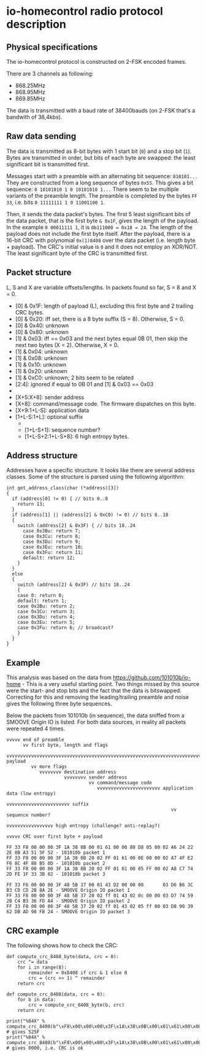 # io-homecontrol radio protocol description

## Physical specifications

The io-homecontrol protocol is constructed on 2-FSK encoded frames.

There are 3 channels as following:

* 868.25MHz
* 868.95MHz
* 869.85MHz

The data is transmitted with a baud rate of 38400bauds (on 2-FSK that's a bandwith of 38,4kbs).

## Raw data sending

The data is transmitted as 8-bit bytes with 1 start bit (`0`) and a stop bit (`1`). Bytes are transmitted in order, but bits of each byte are swapped: the least significant bit is transmitted first.

Messages start with a preamble with an alternating bit sequence: `010101...` They are constructed from a long sequence of bytes `0x55`. This gives a bit sequence: `0 10101010 1 0 10101010 1...` There seem to be multiple variants of the preamble length. The preamble is completed by the bytes `FF 33`, i.e. bits `0 11111111 1 0 11001100 1`.

Then, it sends the data packet's bytes. The first 5 least significant bits of the data packet, that is the first byte `& 0x1F`, gives the length of the payload. In the example `0 00011111 1`, it is `0b111000 = 0x18 = 24`. The length of the payload does not include the first byte itself. After the payload, there is a 16-bit CRC with polynomial `0x(1)8408` over the data packet (i.e. length byte + payload). The CRC's initial value is `0` and it does not employ an XOR/NOT. The least significant byte of the CRC is transmitted first.

## Packet structure

L, S and X are variable offsets/lengths. In packets found so far, S = 8 and X = 0.

* [0] & 0x1F: length of payload (L), excluding this first byte and 2 trailing CRC bytes.
* [0] & 0x20: iff set, there is a 8 byte suffix (S = 8). Otherwise, S = 0.
* [0] & 0x40: unknown
* [0] & 0x80: unknown
* [1] & 0x03: iff == 0x03 and the next bytes equal 0B 01, then skip the next two bytes (X = 2). Otherwise, X = 0.
* [1] & 0x04: unknown
* [1] & 0x08: unknown
* [1] & 0x10: unknown
* [1] & 0x20: unknown
* [1] & 0xC0: unknown; 2 bits seem to be related
* [2:4]: ignored if equal to 0B 01 and [1] & 0x03 == 0x03
* [X+2:X+5]: address (presumably destination?)
* [X+5:X+8]: sender address
* [X+8]: command/message code. The firmware dispatches on this byte.
* [X+9:1+L-S]: application data
* [1+L-S:1+L]: optional suffix
    * [1+L-S+0]: unknown
    * [1+L-S+1]: sequence number?
    * [1+L-S+2:1+L-S+8]: 6 high entropy bytes.

## Address structure

Addresses have a specific structure. It looks like there are several address classes. Some of the structure is parsed using the following algorithm:
```
int get_address_class(char (*address)[3])
{
  if (address[0] != 0) { // bits 0..8
    return 13;
  }
  if (address[1] || (address[2] & 0xC0) != 0) // bits 8..18
  {
    switch (address[2] & 0x3F) { // bits 18..24
      case 0x3Bu: return 7;
      case 0x3Cu: return 8;
      case 0x3Du: return 9;
      case 0x3Eu: return 10;
      case 0x3Fu: return 11;
      default: return 12;
    }
  }
  else
  {
    switch (address[2] & 0x3F) // bits 18..24
    {
    case 0: return 0;
    default: return 1;
    case 0x3Bu: return 2;
    case 0x3Cu: return 3;
    case 0x3Du: return 4;
    case 0x3Eu: return 5;
    case 0x3Fu: return 6; // broadcast?
    }
  }
}
```

## Example

This analysis was based on the data from https://github.com/101010b/io-home - This is a very useful starting point. Two things missed by this source were the start- and stop bits and the fact that the data is bitswapped. Correcting for this and removing the leading/trailing preamble and noise gives the following three byte sequences.

Below the packets from 101010b (in sequence), the data sniffed from a SMOOVE Origin IO is listed. For both data sources, in reality all packets were repeated 4 times.

```
vvvvv end of preamble
      vv first byte, length and flags
         vvvvvvvvvvvvvvvvvvvvvvvvvvvvvvvvvvvvvvvvvvvvvvvvvvvvvvvvvvvvvvvvvvvvvvv payload
         vv more flags
            vvvvvvvv destination address
                     vvvvvvvv sender address
                              vv command/message code
                                 vvvvvvvvvvvvvvvvvvvvvvv application data (low entropy)
                                                         vvvvvvvvvvvvvvvvvvvvvvv suffix
                                                            vv sequence number?
                                                               vvvvvvvvvvvvvvvvv high entropy (challenge? anti-replay?)
                                                                                 vvvvv CRC over first byte + payload

FF 33 F8 00 00 00 3F 1A 38 0B 00 01 61 00 00 80 D8 05 00 02 A6 24 22 2E 8B A3 51 5F 52 - 101010b packet 1
FF 33 F8 00 00 00 3F 1A 38 0B 20 02 FF 01 61 00 0E 00 00 02 A7 4F E2 F6 8C 4F 88 B5 0D - 101010b packet 2
FF 33 F8 00 00 00 3F 1A 38 0B 20 02 FF 01 61 00 05 FF 00 02 A8 C7 74 2D FE 1F 33 3B 82 - 101010b packet 3

FF 33 F6 00 00 00 3F 48 5B 37 00 01 43 D2 00 00 00       03 D6 B6 3C B3 CD CD 2B 8A 2E - SMOOVE Origin IO packet 1
FF 33 F8 00 00 00 3F 48 5B 37 20 02 ff 01 43 02 0c 00 00 03 D7 74 59 2B C4 B3 36 FD A4 - SMOOVE Origin IO packet 2
FF 33 F8 00 00 00 3F 48 5B 37 20 02 ff 01 43 02 05 ff 00 03 D8 90 39 62 DB AD 98 FB 24 - SMOOVE Origin IO packet 3
```

## CRC example

The following shows how to check the CRC:

```
def compute_crc_8408_byte(data, crc = 0):
    crc ^= data
    for i in range(8):
        remainder = 0x8408 if crc & 1 else 0
        crc = (crc >> 1) ^ remainder
    return crc

def compute_crc_8408(data, crc = 0):
    for b in data:
        crc = compute_crc_8408_byte(b, crc)
    return crc

print("%04X" % compute_crc_8408(b"\xF8\x00\x00\x00\x3F\x1A\x38\x0B\x00\x01\x61\x00\x00\x80\xD8\x05\x00\x02\xA6\x24\x22\x2E\x8B\xA3\x51")) # gives 525F
print("%04X" % compute_crc_8408(b"\xF8\x00\x00\x00\x3F\x1A\x38\x0B\x00\x01\x61\x00\x00\x80\xD8\x05\x00\x02\xA6\x24\x22\x2E\x8B\xA3\x51\x5F\x52")) # gives 0000, i.e. CRC is ok
```
